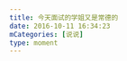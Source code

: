 ```yaml
---
title: 今天面试的学姐又是常德的
date: 2016-10-11 16:34:23
mCategories: [说说]
type: moment
---
```


<div id="pics-20161011163423"></div>

<script src="/lib/moment/pics.js"></script>
<script>
var data = [
    {"link": "2016-10-11_000000.jpeg", "type": "shuoshuo"}
];
picsRender(data, "pics-20161011163423");
</script>
